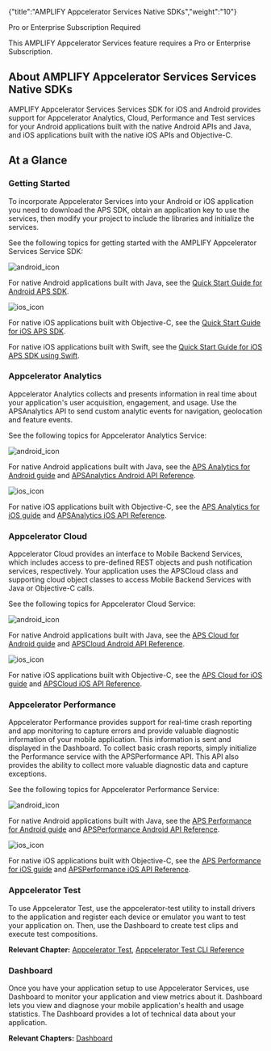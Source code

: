 {"title":"AMPLIFY Appcelerator Services Native SDKs","weight":"10"} 

Pro or Enterprise Subscription Required

This AMPLIFY Appcelerator Services feature requires a Pro or Enterprise Subscription.

## About AMPLIFY Appcelerator Services Services Native SDKs

AMPLIFY Appcelerator Services Services SDK for iOS and Android provides support for Appcelerator Analytics, Cloud, Performance and Test services for your Android applications built with the native Android APIs and Java, and iOS applications built with the native iOS APIs and Objective-C.

## At a Glance

### Getting Started

To incorporate Appcelerator Services into your Android or iOS application you need to download the APS SDK, obtain an application key to use the services, then modify your project to include the libraries and initialize the services.

See the following topics for getting started with the AMPLIFY Appcelerator Services Service SDK:

![android_icon](/Images/appc/download/attachments/43298714/android_icon.png)

For native Android applications built with Java, see the [Quick Start Guide for Android APS SDK](/docs/appc/AMPLIFY_Appcelerator_Services/AMPLIFY_Appcelerator_Platform_Services_How-tos/AMPLIFY_Appcelerator_Services_Native_SDKs/AMPLIFY_Appcelerator_Platform_Services_for_Android/Quick_Start_Guide_for_Android_APS_SDK/).

![ios_icon](/Images/appc/download/attachments/43298720/ios_icon.png)

For native iOS applications built with Objective-C, see the [Quick Start Guide for iOS APS SDK](/docs/appc/AMPLIFY_Appcelerator_Services/AMPLIFY_Appcelerator_Platform_Services_How-tos/AMPLIFY_Appcelerator_Services_Native_SDKs/AMPLIFY_Appcelerator_Platform_Services_for_iOS/Quick_Start_Guide_for_iOS_APS_SDK/).

For native iOS applications built with Swift, see the [Quick Start Guide for iOS APS SDK using Swift](/docs/appc/AMPLIFY_Appcelerator_Services/AMPLIFY_Appcelerator_Platform_Services_How-tos/AMPLIFY_Appcelerator_Services_Native_SDKs/AMPLIFY_Appcelerator_Platform_Services_for_iOS/Quick_Start_Guide_for_iOS_APS_SDK_using_Swift/).

### Appcelerator Analytics

Appcelerator Analytics collects and presents information in real time about your application's user acquisition, engagement, and usage. Use the APSAnalytics API to send custom analytic events for navigation, geolocation and feature events.

See the following topics for Appcelerator Analytics Service:

![android_icon](/Images/appc/download/attachments/43298714/android_icon.png)

For native Android applications built with Java, see the [APS Analytics for Android guide](/docs/appc/AMPLIFY_Appcelerator_Services/AMPLIFY_Appcelerator_Platform_Services_How-tos/AMPLIFY_Appcelerator_Services_Native_SDKs/AMPLIFY_Appcelerator_Platform_Services_for_Android/APS_Analytics_for_Android/) and [APSAnalytics Android API Reference](http://docs.appcelerator.com/aps-sdk-apidoc/latest/android/com/appcelerator/aps/APSAnalytics.html).

![ios_icon](/Images/appc/download/attachments/43298720/ios_icon.png)

For native iOS applications built with Objective-C, see the [APS Analytics for iOS guide](/docs/appc/AMPLIFY_Appcelerator_Services/AMPLIFY_Appcelerator_Platform_Services_How-tos/AMPLIFY_Appcelerator_Services_Native_SDKs/AMPLIFY_Appcelerator_Platform_Services_for_iOS/APS_Analytics_for_iOS/) and [APSAnalytics iOS API Reference](http://docs.appcelerator.com/aps-sdk-apidoc/latest/ios/Classes/APSAnalytics.html).

### Appcelerator Cloud

Appcelerator Cloud provides an interface to Mobile Backend Services, which includes access to pre-defined REST objects and push notification services, respectively. Your application uses the APSCloud class and supporting cloud object classes to access Mobile Backend Services with Java or Objective-C calls.

See the following topics for Appcelerator Cloud Service:

![android_icon](/Images/appc/download/attachments/43298714/android_icon.png)

For native Android applications built with Java, see the [APS Cloud for Android guide](/arrowdb/latest/#!/guide/android) and [APSCloud Android API Reference](http://docs.appcelerator.com/aps-sdk-apidoc/latest/android/com/appcelerator/aps/APSCloud.html).

![ios_icon](/Images/appc/download/attachments/43298720/ios_icon.png)

For native iOS applications built with Objective-C, see the [APS Cloud for iOS guide](/arrowdb/latest/#!/guide/ios) and [APSCloud iOS API Reference](http://docs.appcelerator.com/aps-sdk-apidoc/latest/ios/Classes/APSCloud.html).

### Appcelerator Performance

Appcelerator Performance provides support for real-time crash reporting and app monitoring to capture errors and provide valuable diagnostic information of your mobile application. This information is sent and displayed in the Dashboard. To collect basic crash reports, simply initialize the Performance service with the APSPerformance API. This API also provides the ability to collect more valuable diagnostic data and capture exceptions.

See the following topics for Appcelerator Performance Service:

![android_icon](/Images/appc/download/attachments/43298714/android_icon.png)

For native Android applications built with Java, see the [APS Performance for Android guide](/docs/appc/AMPLIFY_Appcelerator_Services/AMPLIFY_Appcelerator_Platform_Services_How-tos/AMPLIFY_Appcelerator_Services_Native_SDKs/AMPLIFY_Appcelerator_Platform_Services_for_Android/APS_Performance_for_Android/) and [APSPerformance Android API Reference](http://docs.appcelerator.com/aps-sdk-apidoc/latest/android/com/appcelerator/aps/APSPerformance.html).

![ios_icon](/Images/appc/download/attachments/43298720/ios_icon.png)

For native iOS applications built with Objective-C, see the [APS Performance for iOS guide](/docs/appc/AMPLIFY_Appcelerator_Services/AMPLIFY_Appcelerator_Platform_Services_How-tos/AMPLIFY_Appcelerator_Services_Native_SDKs/AMPLIFY_Appcelerator_Platform_Services_for_iOS/APS_Performance_for_iOS/) and [APSPerformance iOS API Reference](http://docs.appcelerator.com/aps-sdk-apidoc/latest/ios/Classes/APSPerformance.html).

### Appcelerator Test

To use Appcelerator Test, use the appcelerator-test utility to install drivers to the application and register each device or emulator you want to test your application on. Then, use the Dashboard to create test clips and execute test compositions.

**Relevant Chapter:** [Appcelerator Test](/docs/appc/AMPLIFY_Appcelerator_Services/AMPLIFY_Appcelerator_Services_Guide/Appcelerator_Test/), [Appcelerator Test CLI Reference](/docs/appc/AMPLIFY_Appcelerator_Services/AMPLIFY_Appcelerator_Platform_Services_How-tos/AMPLIFY_Appcelerator_Services_Native_SDKs/Appcelerator_Test_CLI_Reference/)

### Dashboard

Once you have your application setup to use Appcelerator Services, use Dashboard to monitor your application and view metrics about it. Dashboard lets you view and diagnose your mobile application's health and usage statistics. The Dashboard provides a lot of technical data about your application.

**Relevant Chapters:** [Dashboard](/docs/appc/Appcelerator_Dashboard/)